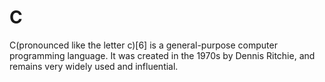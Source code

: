 # C
C(pronounced like the letter c)[6] is a general-purpose computer programming language. It was created in the 1970s by Dennis Ritchie, and remains very widely used and influential. 
